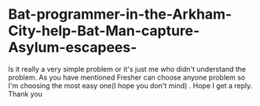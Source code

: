 # Bat-programmer-in-the-Arkham-City-help-Bat-Man-capture-Asylum-escapees-

Is it really a very simple problem or it's just me who didn't understand the problem.
As you have mentioned Fresher can choose anyone problem so I'm choosing the most easy one(I hope you don't mind) .
Hope I get a reply.
Thank you

